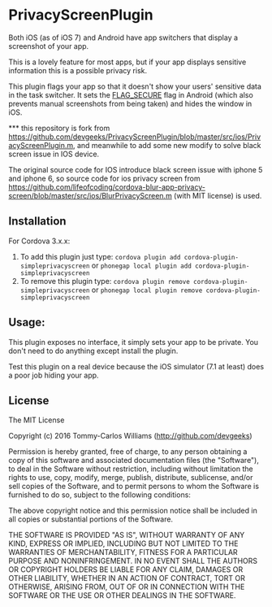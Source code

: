 PrivacyScreenPlugin
==================

Both iOS (as of iOS 7) and Android have app switchers that display a screenshot of your app.

This is a lovely feature for most apps, but if your app displays sensitive information this is a possible privacy risk.

This plugin flags your app so that it doesn't show your users' sensitive data in the task switcher. It sets the [FLAG_SECURE](http://developer.android.com/reference/android/view/WindowManager.LayoutParams.html#FLAG_SECURE) flag in Android (which also prevents manual screenshots from being taken) and hides the window in iOS.

*** this repository is fork from https://github.com/devgeeks/PrivacyScreenPlugin/blob/master/src/ios/PrivacyScreenPlugin.m, and meanwhile
to add some new modify to solve black screen issue in IOS device.

The original source code for IOS introduce black screen issue with iphone 5 and iphone 6, so source code for ios privacy screen from  
https://github.com/lifeofcoding/cordova-blur-app-privacy-screen/blob/master/src/ios/BlurPrivacyScreen.m (with MIT license) is used.

Installation
------------

For Cordova 3.x.x:

1. To add this plugin just type: `cordova plugin add cordova-plugin-simpleprivacyscreen` or `phonegap local plugin add cordova-plugin-simpleprivacyscreen`
2. To remove this plugin type: `cordova plugin remove cordova-plugin-simpleprivacyscreen` or `phonegap local plugin remove cordova-plugin-simpleprivacyscreen`

Usage:
------

This plugin exposes no interface, it simply sets your app to be private. You don't need to do anything except install the plugin.

Test this plugin on a real device because the iOS simulator (7.1 at least) does a poor job hiding your app.

## License

The MIT License

Copyright (c) 2016 Tommy-Carlos Williams (http://github.com/devgeeks)

Permission is hereby granted, free of charge, to any person obtaining a copy of this software and associated documentation files (the "Software"), to deal in the Software without restriction, including without limitation the rights to use, copy, modify, merge, publish, distribute, sublicense, and/or sell copies of the Software, and to permit persons to whom the Software is furnished to do so, subject to the following conditions:

The above copyright notice and this permission notice shall be included in all copies or substantial portions of the Software.

THE SOFTWARE IS PROVIDED "AS IS", WITHOUT WARRANTY OF ANY KIND, EXPRESS OR IMPLIED, INCLUDING BUT NOT LIMITED TO THE WARRANTIES OF MERCHANTABILITY, FITNESS FOR A PARTICULAR PURPOSE AND NONINFRINGEMENT. IN NO EVENT SHALL THE AUTHORS OR COPYRIGHT HOLDERS BE LIABLE FOR ANY CLAIM, DAMAGES OR OTHER LIABILITY, WHETHER IN AN ACTION OF CONTRACT, TORT OR OTHERWISE, ARISING FROM, OUT OF OR IN CONNECTION WITH THE SOFTWARE OR THE USE OR OTHER DEALINGS IN THE SOFTWARE.

